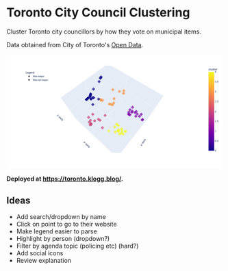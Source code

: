 # Toronto City Council Clustering
Cluster Toronto city councillors by how they vote on municipal items.

Data obtained from City of Toronto's [Open Data](https://open.toronto.ca/dataset/members-of-toroxnto-city-council-voting-record/).

![Toronto City Councillors by Voting Records](notebooks/output/city-councillors-3.png "Toronto City Councillors by Voting Records")

**Deployed at https://toronto.klogg.blog/.**

## Ideas
- Add search/dropdown by name
- Click on point to go to their website
- Make legend easier to parse
- Highlight by person (dropdown?)
- Filter by agenda topic (policing etc) (hard?)
- Add social icons
- Review explanation

